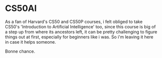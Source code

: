 # CS50AI 
As a fan of Harvard's CS50 and CS50P courses, i felt obliged to take CS50's 'Introduction to Artificial Intelligence' too, since this course is big of a step up from where its ancestors left, it can be pretty challenging to figure things out at first, especially for beginners like i was. So i'm leaving it here in case it helps someone. 

Bonne chance. 
